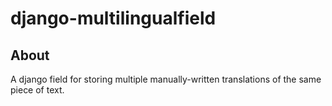 # django-multilingualfield #

## About ##

A django field for storing multiple manually-written translations of the same piece of text.